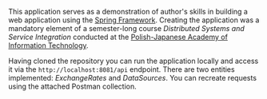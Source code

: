 This application serves as a demonstration of author's skills in building a web
application using the [Spring Framework](https://spring.io/). Creating the application
was a mandatory element of a semester-long course _Distributed Systems and Service Integration_
conducted at the [Polish-Japanese Academy of Information Technology](https://www.pja.edu.pl/en/).

Having cloned the repository you can run the application locally and access it
via the `http://localhost:8081/api` endpoint.
There are two entities implemented: *ExchangeRates* and *DataSources*. You can
recreate requests using the attached Postman collection.